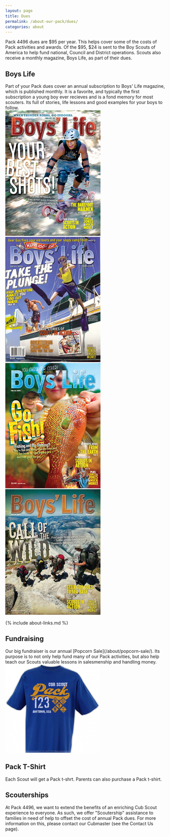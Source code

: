 ```yaml
---
layout: page
title: Dues
permalink: /about-our-pack/dues/
categories: about
---
```


Pack 4496 dues are $95 per year. This helps cover some of the costs of Pack activities and awards. Of the $95, $24 is sent to the Boy Scouts of America to help fund national, Council and District operations. Scouts also receive a monthly magazine, Boys Life, as part of their dues.

<h2>Boys Life</h2>
Part of your Pack dues cover an annual subscription to Boys' Life magazine, which is published monthly. It is a favorite, and typically the first subscription a young boy ever recieves and is a fond memory for most scouters. Its full of stories, life lessons and good examples for your boys to follow.

<div class='boys-life-images'>
<img class= 'boys-life-image' src='/images/boys-life-1.jpg' width='300' />
<img class= 'boys-life-image' src='/images/boys-life-2.jpg' width='300' />
<img class= 'boys-life-image' src='/images/boys-life-3.jpg' width='300' />
<img class= 'boys-life-image' src='/images/boys-life-4.jpg' width='300' />
</div>


{% include about-links.md %}

<h2>Fundraising</h2>
Our big fundraiser is our annual [Popcorn Sale](/about/popcorn-sale/). Its purpose is to not only help fund many of our Pack activities, but also help teach our Scouts valuable lessons in salesmenship and handling money.


<div class='pack-t-shirts'>
<img class= 'pack-t-shirt' src='/images/pack-t-shirt.jpg' width='300' />
<h2>Pack T-Shirt</h2>
Each Scout will get a Pack t-shrt. Parents can also purchase a Pack t-shirt.
</div>


<h2>Scouterships</h2>
At Pack 4496, we want to extend the benefits of an enriching Cub Scout experience to everyone. As such, we offer "Scoutership" assistance to families in need of help to offset the cost of annual Pack dues. For more information on this, please contact our Cubmaster (see the Contact Us page).